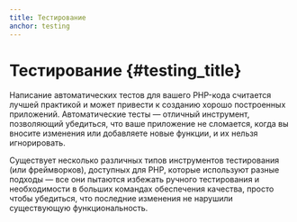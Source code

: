 ```yaml
---
title: Тестирование
anchor: testing
---
```


# Тестирование {#testing_title}

Написание автоматических тестов для вашего PHP-кода считается лучшей практикой и может привести к созданию хорошо
построенных приложений. Автоматические тесты — отличный инструмент, позволяющий убедиться, что ваше приложение не
сломается, когда вы вносите изменения или добавляете новые функции, и их нельзя игнорировать.

Существует несколько различных типов инструментов тестирования (или фреймворков), доступных для PHP, которые используют
разные подходы — все они пытаются избежать ручного тестирования и необходимости в больших командах обеспечения качества,
просто чтобы убедиться, что последние изменения не нарушили существующую функциональность.
